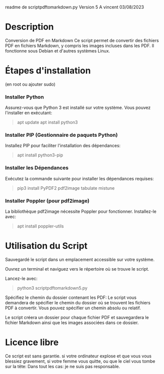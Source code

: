 readme de scriptpdftomarkdown.py Version 5
A vincent 03/08/2023  

# Description

Conversion de PDF en Markdown
Ce script permet de convertir des fichiers PDF en fichiers Markdown, y compris les images incluses dans les PDF. 
Il fonctionne sous Debian et d'autres systèmes Linux.



# Étapes d'installation 
(en root ou ajouter sudo)

### Installer Python
Assurez-vous que Python 3 est installé sur votre système. Vous pouvez l'installer en exécutant:


> apt update
> apt install python3



### Installer PIP (Gestionnaire de paquets Python)
Installez PIP pour faciliter l'installation des dépendances:


> apt install python3-pip




### Installer les Dépendances
Exécutez la commande suivante pour installer les dépendances requises:

> pip3 install PyPDF2 pdf2image tabulate mistune



### Installer Poppler (pour pdf2image)
La bibliothèque pdf2image nécessite Poppler pour fonctionner. Installez-le avec:


> apt install poppler-utils



# Utilisation du Script
Sauvegardé le script dans un emplacement accessible sur votre système.

Ouvrez un terminal et naviguez vers le répertoire où se trouve le script. 

Lancez-le avec:

> python3 scriptpdftomarkdown5.py

Spécifiez le chemin du dossier contenant les PDF: 
Le script vous demandera de spécifier le chemin du dossier où se trouvent les fichiers PDF à convertir. 
Vous pouvez spécifier un chemin absolu ou relatif.

Le script créera un dossier pour chaque fichier PDF et sauvegardera le fichier Markdown ainsi que les images associées dans ce dossier.

# Licence libre
Ce script est sans garantie.
si votre ordinateur explose et que vous vous blessiez gravement, si votre femme vous quitte, ou que le ciel vous tombe sur la tête:
Dans tout les cas: je ne suis pas responsable.